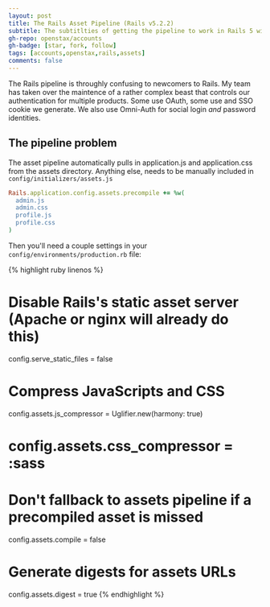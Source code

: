```yaml
---
layout: post
title: The Rails Asset Pipeline (Rails v5.2.2)
subtitle: The subtitlties of getting the pipeline to work in Rails 5 with Sprokets < 4.0
gh-repo: openstax/accounts
gh-badge: [star, fork, follow]
tags: [accounts,openstax,rails,assets]
comments: false
---
```


The Rails pipeline is throughly confusing to newcomers to Rails. My team has taken over the maintence of a rather complex beast that controls our authentication for multiple products. Some use OAuth, some use and SSO cookie we generate. We also use Omni-Auth for social login _and_ password identities.

## The pipeline problem

The asset pipeline automatically pulls in application.js and application.css from the assets directory. Anything else, needs to be manually included in `config/initializers/assets.js`

```ruby
Rails.application.config.assets.precompile += %w(
  admin.js
  admin.css
  profile.js
  profile.css
)
```

Then you'll need a couple settings in your `config/environments/production.rb` file:

{% highlight ruby linenos %}
# Disable Rails's static asset server (Apache or nginx will already do this)
config.serve_static_files = false

# Compress JavaScripts and CSS
config.assets.js_compressor = Uglifier.new(harmony: true)
# config.assets.css_compressor = :sass

# Don't fallback to assets pipeline if a precompiled asset is missed
config.assets.compile = false

# Generate digests for assets URLs
config.assets.digest = true
{% endhighlight %}
